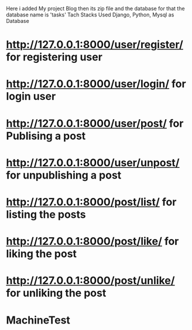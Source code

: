 Here i added My project Blog then its zip file and the database  for that the database name is 'tasks'
Tach Stacks Used Django, Python, Mysql as Database

#   http://127.0.0.1:8000/user/register/   for registering user
#   http://127.0.0.1:8000/user/login/      for login user
#   http://127.0.0.1:8000/user/post/       for Publising a post
#   http://127.0.0.1:8000/user/unpost/     for unpublishing a post
#   http://127.0.0.1:8000/post/list/       for listing the posts
#   http://127.0.0.1:8000/post/like/       for liking the post
#   http://127.0.0.1:8000/post/unlike/     for unliking the post

# MachineTest
